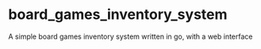 # board_games_inventory_system
A simple board games inventory system written in go, with a web interface
